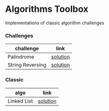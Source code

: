# Algorithms Toolbox 
  
Implementations of classic algorithm challenges

### Challenges

| challenge | link | 
|---|---|
| Palindrome |  [solution](challenges/palindrome) |
| String Reversing |  [solution](challenges/string-reversing) |


### Classic

| algo | link | 
|---|---|
| Linked List |  [solution](classic/linked-list) |